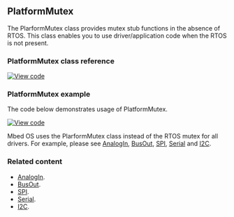 ## PlatformMutex

The PlarformMutex class provides mutex stub functions in the absence of RTOS. This class enables you to use driver/application code when the RTOS is not present. 

### PlatformMutex class reference

[![View code](https://www.mbed.com/embed/?type=library)](https://os.mbed.com/docs/v5.6/mbed-os-api-doxy/class_platform_mutex.html)

### PlatformMutex example

The code below demonstrates usage of PlatformMutex.

[![View code](https://www.mbed.com/embed/?url=https://os.mbed.com/teams/mbed_example/code/mbed-os-example-platform-mutex/)](https://os.mbed.com/teams/mbed_example/code/mbed-os-example-platform-mutex/file/2084d9e90526/main.cpp)

Mbed OS uses the PlarformMutex class instead of the RTOS mutex for all drivers. For example, please see <a href="/docs/v5.6/reference/analogin.html" target="_blank">AnalogIn</a>, <a href="/docs/v5.6/reference/busout.html" target="_blank">BusOut</a>, <a href="/docs/v5.6/reference/spi.html" target="_blank">SPI</a>, <a href="/docs/v5.6/reference/serial.html" target="_blank">Serial</a> and <a href="/docs/v5.6/reference/i2c.html" target="_blank">I2C</a>.

### Related content

- <a href="/docs/v5.6/reference/analogin.html" target="_blank">AnalogIn</a>.
- <a href="/docs/v5.6/reference/busout.html" target="_blank">BusOut</a>. 
- <a href="/docs/v5.6/reference/spi.html" target="_blank">SPI</a>. 
- <a href="/docs/v5.6/reference/serial.html" target="_blank">Serial</a>. 
- <a href="/docs/v5.6/reference/i2c.html" target="_blank">I2C</a>.
